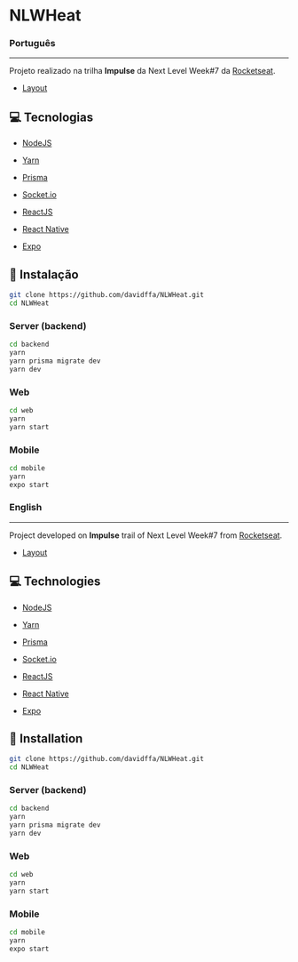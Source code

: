 # NLWHeat

### Português
---

Projeto realizado na trilha <strong>Impulse</strong> da Next Level Week#7 da [Rocketseat](https://rocketseat.com.br/).

- [Layout](https://www.figma.com/community/file/1031699316177416916/%5BNLW-Heat---Mission%3A-Impulse%5D-DoWhile2021)

## 💻 Tecnologias

- [NodeJS](https://nodejs.org/en/)
- [Yarn](https://yarnpkg.com/)

- [Prisma](https://www.prisma.io/)
- [Socket.io](https://socket.io/)

- [ReactJS](https://reactjs.org/)
- [React Native](https://reactnative.dev/)
- [Expo](https://expo.dev/)

## 🚀 Instalação

```sh
git clone https://github.com/davidffa/NLWHeat.git
cd NLWHeat
```

### Server (backend)

```sh
cd backend
yarn
yarn prisma migrate dev
yarn dev
```

### Web

```sh
cd web
yarn
yarn start
```

### Mobile
```sh
cd mobile
yarn
expo start
```

### English
---

Project developed on <strong>Impulse</strong> trail of Next Level Week#7 from [Rocketseat](https://rocketseat.com.br/).

- [Layout](https://www.figma.com/community/file/1031699316177416916/%5BNLW-Heat---Mission%3A-Impulse%5D-DoWhile2021)

## 💻 Technologies

- [NodeJS](https://nodejs.org/en/)
- [Yarn](https://yarnpkg.com/)

- [Prisma](https://www.prisma.io/)
- [Socket.io](https://socket.io/)

- [ReactJS](https://reactjs.org/)
- [React Native](https://reactnative.dev/)
- [Expo](https://expo.dev/)

## 🚀 Installation

```sh
git clone https://github.com/davidffa/NLWHeat.git
cd NLWHeat
```

### Server (backend)

```sh
cd backend
yarn
yarn prisma migrate dev
yarn dev
```

### Web

```sh
cd web
yarn
yarn start
```

### Mobile
```sh
cd mobile
yarn
expo start
```